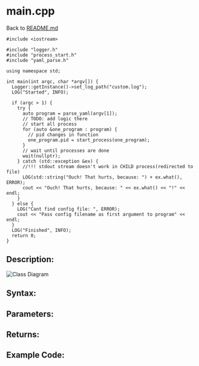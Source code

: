 # main.cpp
Back to [README.md](../README.md)

```
#include <iostream>

#include "logger.h"
#include "process_start.h"
#include "yaml_parse.h"

using namespace std;

int main(int argc, char *argv[]) {
  Logger::getInstance()->set_log_path("custom.log");
  LOG("Started", INFO);

  if (argc > 1) {
    try {
      auto program = parse_yaml(argv[1]);
      // TODO: add logic there
      // start all process
      for (auto &one_program : program) {
        // pid changes in function
        one_program.pid = start_process(one_program);
      }
      // wait until processes are done
      wait(nullptr);
    } catch (std::exception &ex) {
      //!!! stdout stream doesn't work in CHILD process(redirected to file)
      LOG(std::string("Ouch! That hurts, because: ") + ex.what(), ERROR);
      cout << "Ouch! That hurts, because: " << ex.what() << "!" << endl;
    }
  } else {
    LOG("Cant find config file: ", ERROR);
    cout << "Pass config filename as first argument to program" << endl;
  }
  LOG("Finished", INFO);
  return 0;
}
```


## Description:
![Class Diagram](https://www.plantuml.com/plantuml/proxy?cache=no&src=https://raw.githubusercontent.com/ValentinSidorov/DeLorean_Team/SidorovValentin/docs/UML/Struct_prog.puml)


## Syntax:


## Parameters:


## Returns:


## Example Code:
